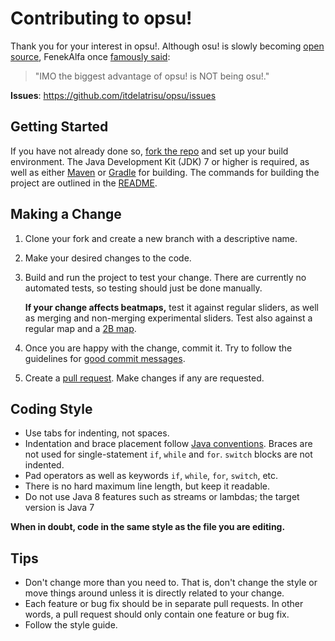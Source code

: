 # Contributing to opsu!

Thank you for your interest in opsu!. Although osu! is slowly becoming
[open source][ppy/osu], FenekAlfa once [famously said][notosu]:

> "IMO the biggest advantage of opsu! is NOT being osu!."

[ppy/osu]: https://github.com/ppy/osu
[notosu]: https://github.com/itdelatrisu/opsu/issues/43#issuecomment-102289842

**Issues**: https://github.com/itdelatrisu/opsu/issues

## Getting Started

If you have not already done so, [fork the repo][fork] and set up your build
environment. The Java Development Kit (JDK) 7 or higher is required, as well as
either [Maven][] or [Gradle][] for building. The commands for building the
project are outlined in the [README][buildenv].

[fork]: https://help.github.com/articles/fork-a-repo/
[Maven]: https://maven.apache.org/
[Gradle]: https://gradle.org/
[buildenv]: README#building

## Making a Change

1. Clone your fork and create a new branch with a descriptive name.
2. Make your desired changes to the code.
3. Build and run the project to test your change. There are currently no
   automated tests, so testing should just be done manually.

   **If your change affects beatmaps,** test it against regular sliders, as
   well as merging and non-merging experimental sliders. Test also against a
   regular map and a [2B map][2B].
4. Once you are happy with the change, commit it. Try to follow the guidelines
   for [good commit messages][commit].
5. Create a [pull request][]. Make changes if any are requested.

[2B]: https://osu.ppy.sh/s/90935
[commit]: https://chris.beams.io/posts/git-commit/
[pull request]: https://help.github.com/articles/creating-a-pull-request-from-a-fork/

## Coding Style

- Use tabs for indenting, not spaces.
- Indentation and brace placement follow [Java conventions][indent]. Braces are
  not used for single-statement `if`, `while` and `for`. `switch` blocks are
  not indented.
- Pad operators as well as keywords `if`, `while`, `for`, `switch`, etc.
- There is no hard maximum line length, but keep it readable.
- Do not use Java 8 features such as streams or lambdas; the target version is
  Java 7

**When in doubt, code in the same style as the file you are editing.**

[indent]: https://en.wikipedia.org/wiki/Indent_style#Variant:_Java

## Tips

- Don't change more than you need to. That is, don't change the style or move
  things around unless it is directly related to your change.
- Each feature or bug fix should be in separate pull requests. In other words,
  a pull request should only contain one feature or bug fix.
- Follow the style guide.
